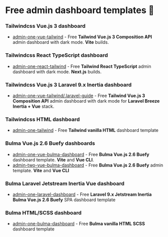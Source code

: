 # Free admin dashboard templates 🎉

### Tailwindcss Vue.js 3 dashboard

- [admin-one-vue-tailwind](https://github.com/justboil/admin-one-vue-tailwind) - Free **Tailwind Vue.js 3 Composition API** admin dashboard with dark mode. **Vite** builds.

### Tailwindcss React TypeScript dashboard

- [admin-one-react-tailwind](https://github.com/justboil/admin-one-react-tailwind) - Free **Tailwind React TypeScript** admin dashboard with dark mode. **Next.js** builds.

### Tailwindcss Vue.js 3 Laravel 9.x Inertia dashboard

- [admin-one-vue-tailwind/.laravel-guide](https://github.com/justboil/admin-one-vue-tailwind/tree/master/.laravel-guide) - Free **Tailwind Vue.js 3 Composition API** admin dashboard with dark mode for **Laravel Breeze Inertia + Vue** stack.

### Tailwindcss HTML dashboard

- [admin-one-tailwind](https://github.com/justboil/admin-one-tailwind) - Free **Tailwind vanilla HTML** dashboard template

### Bulma Vue.js 2.6 Buefy dashboards

- [admin-one-vue-bulma-dashboard](https://github.com/vikdiesel/admin-one-vue-bulma-dashboard) - Free **Bulma Vue.js 2.6 Buefy** dashboard template. **Vite** and **Vue CLI**.
- [admin-two-vue-bulma-dashboard](https://github.com/vikdiesel/admin-two-vue-bulma-dashboard) - Free **Bulma Vue.js 2.6 Buefy** admin template. **Vite** and **Vue CLI**

### Bulma Laravel Jetstream Inertia Vue dashboard

- [admin-one-laravel-dashboard](https://github.com/vikdiesel/admin-one-laravel-dashboard) - Free **Laravel 9.x Jetstream Inertia Bulma Vue.js 2.6 Buefy** SPA dashboard template

### Bulma HTML/SCSS dashboard

- [admin-one-bulma-dashboard](https://github.com/vikdiesel/admin-one-bulma-dashboard) - Free **Bulma vanilla HTML SCSS** dashboard template
